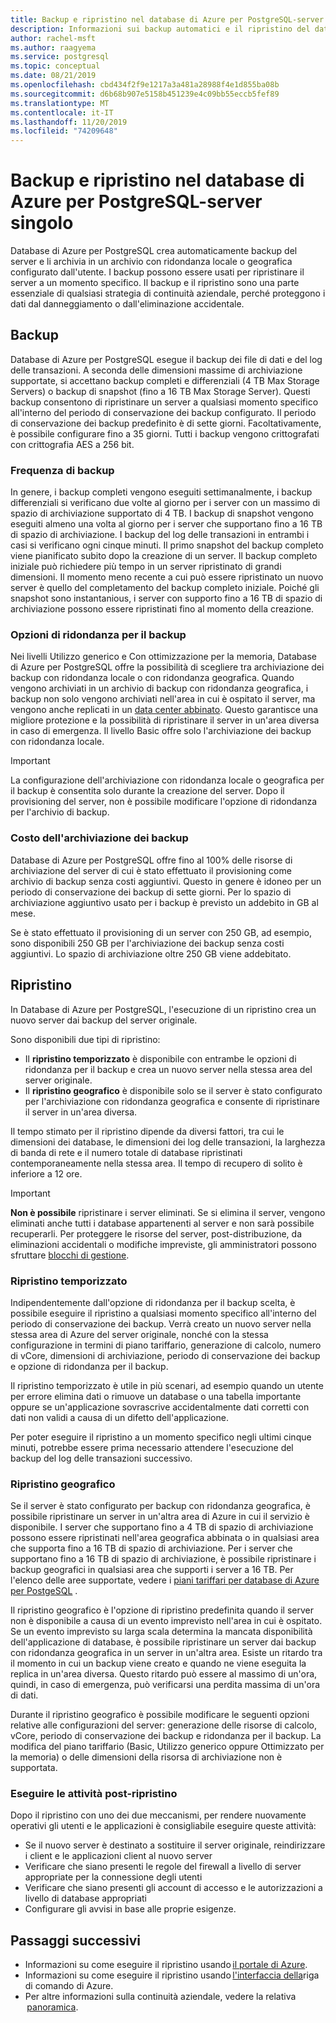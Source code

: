 ```yaml
---
title: Backup e ripristino nel database di Azure per PostgreSQL-server singolo
description: Informazioni sui backup automatici e il ripristino del database di Azure per il server PostgreSQL-server singolo.
author: rachel-msft
ms.author: raagyema
ms.service: postgresql
ms.topic: conceptual
ms.date: 08/21/2019
ms.openlocfilehash: cbd434f2f9e1217a3a481a28988f4e1d855ba08b
ms.sourcegitcommit: d6b68b907e5158b451239e4c09bb55eccb5fef89
ms.translationtype: MT
ms.contentlocale: it-IT
ms.lasthandoff: 11/20/2019
ms.locfileid: "74209648"
---
```

# <a name="backup-and-restore-in-azure-database-for-postgresql---single-server"></a>Backup e ripristino nel database di Azure per PostgreSQL-server singolo

Database di Azure per PostgreSQL crea automaticamente backup del server e li archivia in un archivio con ridondanza locale o geografica configurato dall'utente. I backup possono essere usati per ripristinare il server a un momento specifico. Il backup e il ripristino sono una parte essenziale di qualsiasi strategia di continuità aziendale, perché proteggono i dati dal danneggiamento o dall'eliminazione accidentale.

## <a name="backups"></a>Backup

Database di Azure per PostgreSQL esegue il backup dei file di dati e del log delle transazioni. A seconda delle dimensioni massime di archiviazione supportate, si accettano backup completi e differenziali (4 TB Max Storage Servers) o backup di snapshot (fino a 16 TB Max Storage Server). Questi backup consentono di ripristinare un server a qualsiasi momento specifico all'interno del periodo di conservazione dei backup configurato. Il periodo di conservazione dei backup predefinito è di sette giorni. Facoltativamente, è possibile configurare fino a 35 giorni. Tutti i backup vengono crittografati con crittografia AES a 256 bit.

### <a name="backup-frequency"></a>Frequenza di backup

In genere, i backup completi vengono eseguiti settimanalmente, i backup differenziali si verificano due volte al giorno per i server con un massimo di spazio di archiviazione supportato di 4 TB. I backup di snapshot vengono eseguiti almeno una volta al giorno per i server che supportano fino a 16 TB di spazio di archiviazione. I backup del log delle transazioni in entrambi i casi si verificano ogni cinque minuti. Il primo snapshot del backup completo viene pianificato subito dopo la creazione di un server. Il backup completo iniziale può richiedere più tempo in un server ripristinato di grandi dimensioni. Il momento meno recente a cui può essere ripristinato un nuovo server è quello del completamento del backup completo iniziale. Poiché gli snapshot sono instantanious, i server con supporto fino a 16 TB di spazio di archiviazione possono essere ripristinati fino al momento della creazione.

### <a name="backup-redundancy-options"></a>Opzioni di ridondanza per il backup

Nei livelli Utilizzo generico e Con ottimizzazione per la memoria, Database di Azure per PostgreSQL offre la possibilità di scegliere tra archiviazione dei backup con ridondanza locale o con ridondanza geografica. Quando vengono archiviati in un archivio di backup con ridondanza geografica, i backup non solo vengono archiviati nell'area in cui è ospitato il server, ma vengono anche replicati in un [data center abbinato](https://docs.microsoft.com/azure/best-practices-availability-paired-regions). Questo garantisce una migliore protezione e la possibilità di ripristinare il server in un'area diversa in caso di emergenza. Il livello Basic offre solo l'archiviazione dei backup con ridondanza locale.

> [!IMPORTANT]
> La configurazione dell'archiviazione con ridondanza locale o geografica per il backup è consentita solo durante la creazione del server. Dopo il provisioning del server, non è possibile modificare l'opzione di ridondanza per l'archivio di backup.

### <a name="backup-storage-cost"></a>Costo dell'archiviazione dei backup

Database di Azure per PostgreSQL offre fino al 100% delle risorse di archiviazione del server di cui è stato effettuato il provisioning come archivio di backup senza costi aggiuntivi. Questo in genere è idoneo per un periodo di conservazione dei backup di sette giorni. Per lo spazio di archiviazione aggiuntivo usato per i backup è previsto un addebito in GB al mese.

Se è stato effettuato il provisioning di un server con 250 GB, ad esempio, sono disponibili 250 GB per l'archiviazione dei backup senza costi aggiuntivi. Lo spazio di archiviazione oltre 250 GB viene addebitato.

## <a name="restore"></a>Ripristino

In Database di Azure per PostgreSQL, l'esecuzione di un ripristino crea un nuovo server dai backup del server originale.

Sono disponibili due tipi di ripristino:

- Il **ripristino temporizzato** è disponibile con entrambe le opzioni di ridondanza per il backup e crea un nuovo server nella stessa area del server originale.
- Il **ripristino geografico** è disponibile solo se il server è stato configurato per l'archiviazione con ridondanza geografica e consente di ripristinare il server in un'area diversa.

Il tempo stimato per il ripristino dipende da diversi fattori, tra cui le dimensioni dei database, le dimensioni dei log delle transazioni, la larghezza di banda di rete e il numero totale di database ripristinati contemporaneamente nella stessa area. Il tempo di recupero di solito è inferiore a 12 ore.

> [!IMPORTANT]
> **Non è possibile** ripristinare i server eliminati. Se si elimina il server, vengono eliminati anche tutti i database appartenenti al server e non sarà possibile recuperarli. Per proteggere le risorse del server, post-distribuzione, da eliminazioni accidentali o modifiche impreviste, gli amministratori possono sfruttare [blocchi di gestione](https://docs.microsoft.com/azure/azure-resource-manager/resource-group-lock-resources).

### <a name="point-in-time-restore"></a>Ripristino temporizzato

Indipendentemente dall'opzione di ridondanza per il backup scelta, è possibile eseguire il ripristino a qualsiasi momento specifico all'interno del periodo di conservazione dei backup. Verrà creato un nuovo server nella stessa area di Azure del server originale, nonché con la stessa configurazione in termini di piano tariffario, generazione di calcolo, numero di vCore, dimensioni di archiviazione, periodo di conservazione dei backup e opzione di ridondanza per il backup.

Il ripristino temporizzato è utile in più scenari, ad esempio quando un utente per errore elimina dati o rimuove un database o una tabella importante oppure se un'applicazione sovrascrive accidentalmente dati corretti con dati non validi a causa di un difetto dell'applicazione.

Per poter eseguire il ripristino a un momento specifico negli ultimi cinque minuti, potrebbe essere prima necessario attendere l'esecuzione del backup del log delle transazioni successivo.

### <a name="geo-restore"></a>Ripristino geografico

Se il server è stato configurato per backup con ridondanza geografica, è possibile ripristinare un server in un'altra area di Azure in cui il servizio è disponibile. I server che supportano fino a 4 TB di spazio di archiviazione possono essere ripristinati nell'area geografica abbinata o in qualsiasi area che supporta fino a 16 TB di spazio di archiviazione. Per i server che supportano fino a 16 TB di spazio di archiviazione, è possibile ripristinare i backup geografici in qualsiasi area che supporti i server a 16 TB. Per l'elenco delle aree supportate, vedere i [piani tariffari per database di Azure per PostgeSQL](concepts-pricing-tiers.md) .

Il ripristino geografico è l'opzione di ripristino predefinita quando il server non è disponibile a causa di un evento imprevisto nell'area in cui è ospitato. Se un evento imprevisto su larga scala determina la mancata disponibilità dell'applicazione di database, è possibile ripristinare un server dai backup con ridondanza geografica in un server in un'altra area. Esiste un ritardo tra il momento in cui un backup viene creato e quando ne viene eseguita la replica in un'area diversa. Questo ritardo può essere al massimo di un'ora, quindi, in caso di emergenza, può verificarsi una perdita massima di un'ora di dati.

Durante il ripristino geografico è possibile modificare le seguenti opzioni relative alle configurazioni del server: generazione delle risorse di calcolo, vCore, periodo di conservazione dei backup e ridondanza per il backup. La modifica del piano tariffario (Basic, Utilizzo generico oppure Ottimizzato per la memoria) o delle dimensioni della risorsa di archiviazione non è supportata.

### <a name="perform-post-restore-tasks"></a>Eseguire le attività post-ripristino

Dopo il ripristino con uno dei due meccanismi, per rendere nuovamente operativi gli utenti e le applicazioni è consigliabile eseguire queste attività:

- Se il nuovo server è destinato a sostituire il server originale, reindirizzare i client e le applicazioni client al nuovo server
- Verificare che siano presenti le regole del firewall a livello di server appropriate per la connessione degli utenti
- Verificare che siano presenti gli account di accesso e le autorizzazioni a livello di database appropriati
- Configurare gli avvisi in base alle proprie esigenze.

## <a name="next-steps"></a>Passaggi successivi

- Informazioni su come eseguire il ripristino usando [il portale di Azure](howto-restore-server-portal.md).
- Informazioni su come eseguire il ripristino usando [l'interfaccia della](howto-restore-server-cli.md)riga di comando di Azure.
- Per altre informazioni sulla continuità aziendale, vedere la relativa  [panoramica](concepts-business-continuity.md).
